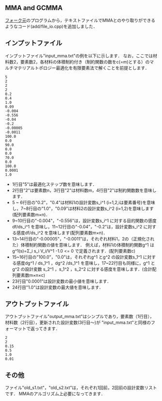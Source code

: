 ## MMA and GCMMA
[フォーク元](https://github.com/jdumas/mma)のプログラムから，テキストファイルでMMAとのやり取りができるようなコード(add/file_io.cpp)を追加しました．

## インプットファイル
インプットファイル"input_mma.txt"の例を以下に示します．
なお，ここでは材料数2，要素数2，各材料の体積制約付き（制約関数の数をc(=m)とする）のマルチマテリアルトポロジー最適化を有限要素法で解くことを前提とします．

~~~
5
2
2
2
0.2
0.4
1.0
0.09
-0.004
-0.556
-0.04
-0.2
-0.00005
-0.0011
100.0
0.0
90.0
0.0
0.0
70.0
0.0
100.0
0.0001
1.0
~~~

- 1行目"5"は最適化ステップ数を意味します．
- 2行目"2"は要素数n，3行目"2"は材料数m，4行目"2"は制約関数数を意味します．
- 5 ~ 6行目の"0.2"，"0.4"は材料1の設計変数s_i^1 (i=1,2,iは要素番号)を意味し，7~8行目の"1.0"，"0.09"は材料2の設計変数s_i^2 (i=1,2)を意味します(配列要素数m×n)．
- 9~10行目の"-0.004"，"-0.556"は，設計変数s_i^1 に対する目的関数の感度df/ds_i^1 を意味し，11~12行目の"-0.04"，"-0.2"は，設計変数s_i^2 に対する感度df/ds_i^2 を意味します(配列要素数m×n)．
- 13~14行目の"-0.00005"，"-0.0011"は，それぞれ材料1，2の（正規化された）体積制約関数の値を意味します．
例えば，材料1の体積制約関数g^1 は g^1(s)=Σ_i s_i V_i/V^1 -1.0 <= 0 で定義されます．(配列要素数c)
- 15~16行目の"100.0"，"0.0"は，それぞれg^1 とg^2 の設計変数s_1^1 に対する感度dg^1 / ds_1^1 ，dg^2 /ds_1^1 を意味し，17~22行目も同様に，g^1 とg^2 の設計変数 s_2^1 ，s_1^2 ，s_2^2 に対する感度を意味します．(合計配列要素数m×n×c)
- 23行目"0.0001"は設計変数の最小値を意味します．
- 24行目"1.0"は設計変数の最大値を意味します．

## アウトプットファイル
アウトプットファイル"output_mma.txt"はシンプルであり，要素数（1行目），材料数（2行目），更新された設計変数(3行目～)が
"input_mma.txt"と同様のフォーマットで返ってきます．

~~~
2
2
0.15
0.5
1.0
0.01
~~~

## その他
ファイル"old_s1.txt"，"old_s2.txt"は，それぞれ1回前，2回前の設計変数リストです．
MMAのアルゴリズム上必要になってきます．